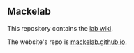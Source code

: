 ## Mackelab

This repository contains the [lab wiki](https://github.com/mackelab/mackelab/wiki). 

The website's repo is [mackelab.github.io](https://github.com/mackelab/mackelab.github.io).
